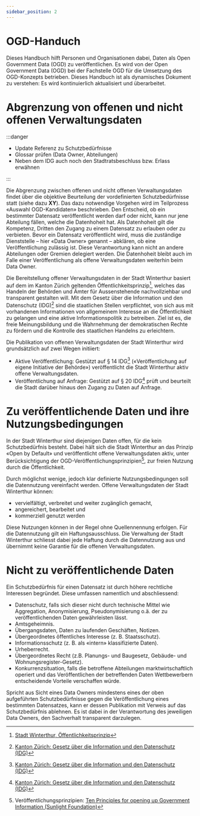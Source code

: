 ```yaml
---
sidebar_position: 2
---
```


# OGD-Handuch

Dieses Handbuch hilft Personen und Organisationen dabei, Daten als Open Government Data (OGD) zu veröffentlichen.
Es wird von der Open Government Data (OGD) bei der Fachstelle OGD für die Umsetzung des OGD-Konzepts betrieben.
Dieses Handbuch ist als dynamisches Dokument zu verstehen: Es wird kontinuierlich aktualisiert und überarbeitet.

# Abgrenzung von offenen und nicht offenen Verwaltungsdaten

:::danger

* Update Referenz zu Schutzbedürfnisse
* Glossar prüfen (Data Owner, Abteilungen)
* Neben dem IDG auch noch den Stadtratsbeschluss bzw. Erlass erwähnen

:::

Die Abgrenzung zwischen offenen und nicht offenen Verwaltungsdaten findet über die objektive Beurteilung der vordefinierten Schutzbedürfnisse statt (siehe dazu **XY**).
Das dazu notwendige Vorgehen wird im Teilprozess «Auswahl OGD-Kandidaten» beschrieben. 
Den Entscheid, ob ein bestimmter Datensatz veröffentlicht werden darf oder nicht, kann nur jene Abteilung fällen, welche die Datenhoheit hat.
Als Datenhoheit gilt die Kompetenz, Dritten den Zugang zu einem Datensatz zu erlauben oder zu verbieten.
Bevor ein Datensatz veröffentlicht wird, muss die zuständige Dienststelle – hier «Data Owner» genannt – abklären, ob eine Veröffentlichung zulässig ist.
Diese Verantwortung kann nicht an andere Abteilungen oder Gremien delegiert werden. Die Datenhoheit bleibt auch im Falle einer Veröffentlichung als offene Verwaltungsdaten weiterhin beim Data Owner. 

Die Bereitstellung offener Verwaltungsdaten in der Stadt Winterthur basiert auf dem im Kanton Zürich geltenden Öffentlichkeitsprinzip[^1], welches das Handeln der Behörden und Ämter für Aussenstehende nachvollziehbar und transparent gestalten will.
Mit dem Gesetz über die Information und den Datenschutz (IDG)[^2] sind die staatlichen Stellen verpflichtet, von sich aus mit vorhandenen Informationen von allgemeinem Interesse an die Öffentlichkeit zu gelangen und eine aktive Informationspolitik zu betreiben.
Ziel ist es, die freie Meinungsbildung und die Wahrnehmung der demokratischen Rechte zu fördern und die Kontrolle des staatlichen Handelns zu erleichtern. 

Die Publikation von offenen Verwaltungsdaten der Stadt Winterthur wird grundsätzlich auf zwei Wegen initiiert: 
- Aktive Veröffentlichung: Gestützt auf § 14 IDG[^2] («Veröffentlichung auf eigene Initiative der Behörde») veröffentlicht die Stadt Winterthur aktiv offene Verwaltungsdaten. 
- Veröffentlichung auf Anfrage: Gestützt auf § 20 IDG[^2] prüft und beurteilt die Stadt darüber hinaus den Zugang zu Daten auf Anfrage. 


# Zu veröffentlichende Daten und ihre Nutzungsbedingungen

In der Stadt Winterthur sind diejenigen Daten offen, für die kein Schutzbedürfnis besteht. 
Dabei hält sich die Stadt Winterthur an das Prinzip «Open by Default» und veröffentlicht offene Verwaltungsdaten aktiv, unter Berücksichtigung der OGD-Veröffentlichungsprinzipien[^3], zur freien Nutzung durch die Öffentlichkeit. 

Durch möglichst wenige, jedoch klar definierte Nutzungsbedingungen soll die Datennutzung vereinfacht werden. Offene Verwaltungsdaten der Stadt Winterthur können: 
- vervielfältigt, verbreitet und weiter zugänglich gemacht, 
- angereichert, bearbeitet und 
- kommerziell genutzt werden

Diese Nutzungen können in der Regel ohne Quellennennung erfolgen. 
Für die Datennutzung gilt ein Haftungsausschluss. Die Verwaltung der Stadt Winterthur schliesst dabei jede Haftung durch die Datennutzung aus und übernimmt keine Garantie für die offenen Verwaltungsdaten.

# Nicht zu veröffentlichende Daten 

Ein Schutzbedürfnis für einen Datensatz ist durch höhere rechtliche Interessen begründet. Diese umfassen namentlich und abschliessend: 
- Datenschutz, falls sich dieser nicht durch technische Mittel wie Aggregation, Anonymisierung, Pseudonymisierung o.ä. der zu veröffentlichenden Daten gewährleisten lässt. 
- Amtsgeheimnis. 
- Übergangsdaten, Daten zu laufenden Geschäften, Notizen. 
- Übergeordnetes öffentliches Interesse (z. B. Staatsschutz). 
- Informationsschutz (z. B. als «intern» klassifizierte Daten). 
- Urheberrecht. 
- Übergeordnetes Recht (z.B. Planungs- und Baugesetz, Gebäude- und Wohnungsregister-Gesetz). 
- Konkurrenzsituation, falls die betroffene Abteilungen marktwirtschaftlich operiert und das Veröffentlichen der betreffenden Daten Wettbewerbern entscheidende Vorteile verschaffen würde.

Spricht aus Sicht eines Data Owners mindestens eines der oben aufgeführten Schutzbedürfnisse gegen die Veröffentlichung eines bestimmten Datensatzes, kann er dessen Publikation mit Verweis auf das Schutzbedürfnis ablehnen.
Es ist dabei in der Verantwortung des jeweiligen Data Owners, den Sachverhalt transparent darzulegen. 


[^1]: [Stadt Winterthur, Öffentlichkeitsprinzip](https://stadt.winterthur.ch/gemeinde/verwaltung/stadtkanzlei/kommunikation-stadt-winterthur/oeffentlichkeitsprinzip-1)
[^2]: [Kanton Zürich: Gesetz über die Information und den Datenschutz (IDG)](http://www.zh.ch/internet/de/rechtliche_grundlagen/gesetze/erlass.html?Open&Ordnr=170.4)
[^3]: Veröffentlichungsprinzipien: [Ten Principles for opening up Government Information (Sunlight Foundation)](https://sunlightfoundation.com/policy/documents/ten-open-data-principles/)



